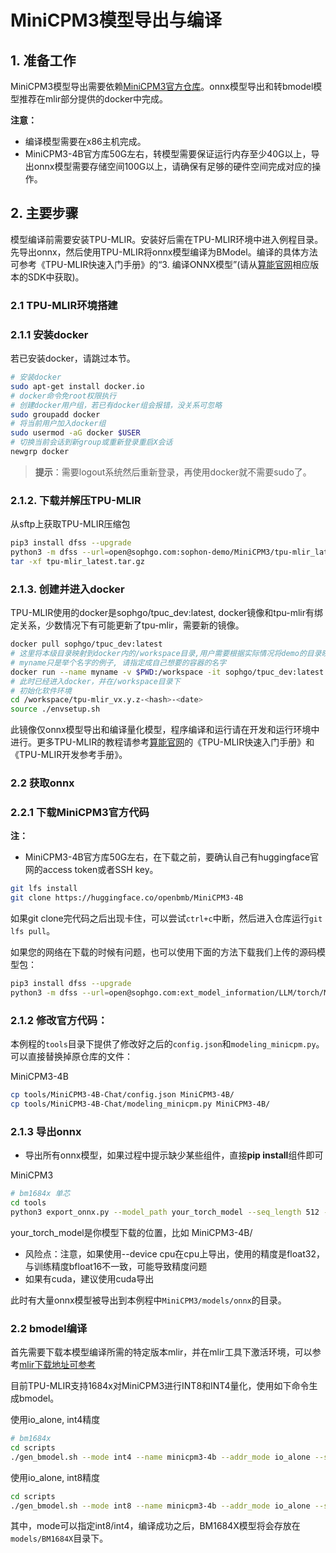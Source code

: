 # MiniCPM3模型导出与编译

## 1. 准备工作

MiniCPM3模型导出需要依赖[MiniCPM3官方仓库](https://huggingface.co/openbmb/MiniCPM3-4B)。onnx模型导出和转bmodel模型推荐在mlir部分提供的docker中完成。

**注意：** 

- 编译模型需要在x86主机完成。
- MiniCPM3-4B官方库50G左右，转模型需要保证运行内存至少40G以上，导出onnx模型需要存储空间100G以上，请确保有足够的硬件空间完成对应的操作。


## 2. 主要步骤

模型编译前需要安装TPU-MLIR。安装好后需在TPU-MLIR环境中进入例程目录。先导出onnx，然后使用TPU-MLIR将onnx模型编译为BModel。编译的具体方法可参考《TPU-MLIR快速入门手册》的“3. 编译ONNX模型”(请从[算能官网](https://developer.sophgo.com/site/index.html?categoryActive=material)相应版本的SDK中获取)。

### 2.1 TPU-MLIR环境搭建

### 2.1.1 安装docker

若已安装docker，请跳过本节。
```bash
# 安装docker
sudo apt-get install docker.io
# docker命令免root权限执行
# 创建docker用户组，若已有docker组会报错，没关系可忽略
sudo groupadd docker
# 将当前用户加入docker组
sudo usermod -aG docker $USER
# 切换当前会话到新group或重新登录重启X会话
newgrp docker​ 
```
> **提示**：需要logout系统然后重新登录，再使用docker就不需要sudo了。

### 2.1.2. 下载并解压TPU-MLIR

从sftp上获取TPU-MLIR压缩包
```bash
pip3 install dfss --upgrade
python3 -m dfss --url=open@sophgo.com:sophon-demo/MiniCPM3/tpu-mlir_latest.tar.gz
tar -xf tpu-mlir_latest.tar.gz
```

### 2.1.3. 创建并进入docker

TPU-MLIR使用的docker是sophgo/tpuc_dev:latest, docker镜像和tpu-mlir有绑定关系，少数情况下有可能更新了tpu-mlir，需要新的镜像。
```bash
docker pull sophgo/tpuc_dev:latest
# 这里将本级目录映射到docker内的/workspace目录,用户需要根据实际情况将demo的目录映射到docker里面
# myname只是举个名字的例子, 请指定成自己想要的容器的名字
docker run --name myname -v $PWD:/workspace -it sophgo/tpuc_dev:latest
# 此时已经进入docker，并在/workspace目录下
# 初始化软件环境
cd /workspace/tpu-mlir_vx.y.z-<hash>-<date>
source ./envsetup.sh
```
此镜像仅onnx模型导出和编译量化模型，程序编译和运行请在开发和运行环境中进行。更多TPU-MLIR的教程请参考[算能官网](https://developer.sophgo.com/site/index.html?categoryActive=material)的《TPU-MLIR快速入门手册》和《TPU-MLIR开发参考手册》。

### 2.2 获取onnx

### 2.2.1 下载MiniCPM3官方代码

**注：** 
- MiniCPM3-4B官方库50G左右，在下载之前，要确认自己有huggingface官网的access token或者SSH key。


```bash
git lfs install
git clone https://huggingface.co/openbmb/MiniCPM3-4B
```
如果git clone完代码之后出现卡住，可以尝试`ctrl+c`中断，然后进入仓库运行`git lfs pull`。

如果您的网络在下载的时候有问题，也可以使用下面的方法下载我们上传的源码模型包：
```bash
pip3 install dfss --upgrade
python3 -m dfss --url=open@sophgo.com:ext_model_information/LLM/torch/MiniCPM3-4B.zip
```

### 2.1.2 修改官方代码：
本例程的`tools`目录下提供了修改好之后的`config.json`和`modeling_minicpm.py`。可以直接替换掉原仓库的文件：

MiniCPM3-4B
```bash
cp tools/MiniCPM3-4B-Chat/config.json MiniCPM3-4B/
cp tools/MiniCPM3-4B-Chat/modeling_minicpm.py MiniCPM3-4B/
```

### 2.1.3 导出onnx

- 导出所有onnx模型，如果过程中提示缺少某些组件，直接**pip install**组件即可

MiniCPM3
```bash
# bm1684x 单芯
cd tools
python3 export_onnx.py --model_path your_torch_model --seq_length 512 --device cpu
```
your_torch_model是你模型下载的位置，比如 MiniCPM3-4B/

* 风险点：注意，如果使用--device cpu在cpu上导出，使用的精度是float32，与训练精度bfloat16不一致，可能导致精度问题
* 如果有cuda，建议使用cuda导出

此时有大量onnx模型被导出到本例程中`MiniCPM3/models/onnx`的目录。

### 2.2 bmodel编译
首先需要下载本模型编译所需的特定版本mlir，并在mlir工具下激活环境，可以参考[mlir下载地址可参考](./MiniCPM3_Export_Guide.md#212-下载并解压tpu-mlir)

目前TPU-MLIR支持1684x对MiniCPM3进行INT8和INT4量化，使用如下命令生成bmodel。

使用io_alone, int4精度
```bash
# bm1684x
cd scripts
./gen_bmodel.sh --mode int4 --name minicpm3-4b --addr_mode io_alone --seq_length 512 --target bm1684x
```

使用io_alone, int8精度
```bash
cd scripts
./gen_bmodel.sh --mode int8 --name minicpm3-4b --addr_mode io_alone --seq_length 512 --target bm1684x
```

其中，mode可以指定int8/int4，编译成功之后，BM1684X模型将会存放在`models/BM1684X`目录下。
